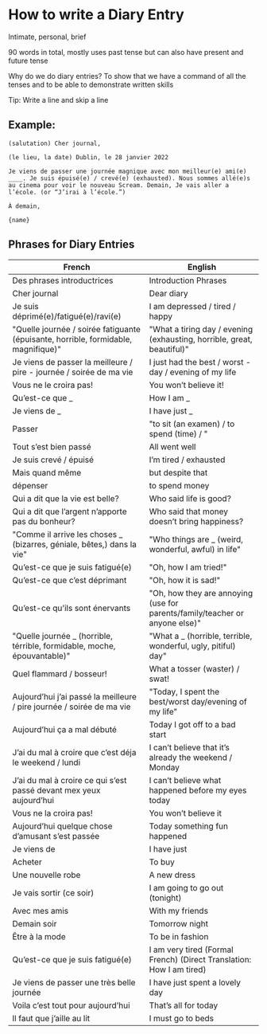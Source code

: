 # How to write a Diary Entry

Intimate, personal, brief

90 words in total, mostly uses past tense but can also have present and future tense

Why do we do diary entries? To show that we have a command of all the tenses and to be able to demonstrate written skills

Tip: Write a line and skip a line
## Example:
```
(salutation) Cher journal,

(le lieu, la date) Dublin, le 28 janvier 2022

Je viens de passer une journée magnique avec mon meilleur(e) ami(e) ____. Je suis épuisé(e) / crevé(e) (exhausted). Nous sommes allé(e)s au cinema pour voir le nouveau Scream. Demain, Je vais aller a l’école. (or “J’irai à l’école.”)

À demain,

{name}
```

## Phrases for Diary Entries

| French                                                                             | English                                                                     |
|------------------------------------------------------------------------------------|-----------------------------------------------------------------------------|
| Des phrases introductrices                                                         | Introduction Phrases                                                        |
| Cher journal                                                                       | Dear diary                                                                  |
| Je suis déprimé(e)/fatigué(e)/ravi(e)                                              | I am depressed / tired / happy                                              |
| "Quelle journée / soirée fatiguante (épuisante, horrible, formidable, magnifique)" | "What a tiring day / evening (exhausting, horrible, great, beautiful)"      |
| Je viens de passer la meilleure / pire - journée / soirée de ma vie                | I just had the best / worst - day / evening of my life                      |
| Vous ne le croira pas!                                                             | You won’t believe it!                                                       |
| Qu’est-ce que _                                                                    | How I am _                                                                  |
| Je viens de _                                                                      | I have just _                                                               |
| Passer                                                                             | "to sit (an examen) / to spend (time) / "                                   |
| Tout s’est bien passé                                                              | All went well                                                               |
| Je suis crevé / épuisé                                                             | I’m tired / exhausted                                                       |
| Mais quand même                                                                    | but despite that                                                            |
| dépenser                                                                           | to spend money                                                              |
| Qui a dit que la vie est belle?                                                    | Who said life is good?                                                      |
| Qui a dit que l’argent n’apporte pas du bonheur?                                   | Who said that money doesn’t bring happiness?                                |
| "Comme il arrive les choses _ (bizarres, géniale, bêtes,) dans la vie"             | "Who things are _ (weird, wonderful, awful) in life"                        |
| Qu’est-ce que je suis fatigué(e)                                                   | "Oh, how I am tried!"                                                       |
| Qu’est-ce que c’est déprimant                                                      | "Oh, how it is sad!"                                                        |
| Qu’est-ce qu’ils sont énervants                                                    | "Oh, how they are annoying (use for parents/family/teacher or anyone else)" |
| "Quelle journée _ (horrible, térrible, formidable, moche, épouvantable)"           | "What a _ (horrible, terrible, wonderful, ugly, pitiful) day"               |
| Quel flammard / bosseur!                                                           | What a tosser (waster) / swat!                                              |
| Aujourd’hui j’ai passé la meilleure / pire journée / soirée de ma vie              | "Today, I spent the best/worst day/evening of my life"                      |
| Aujourd’hui ça a mal débuté                                                        | Today I got off to a bad start                                              |
| J’ai du mal à croire que c’est déja le weekend / lundi                             | I can’t believe that it’s already the weekend / Monday                      |
| J’ai du mal à croire ce qui s’est passé devant mex yeux aujourd’hui                | I can’t believe what happened before my eyes today                          |
| Vous ne la croira pas!                                                             | You won’t believe it                                                        |
| Aujourd’hui quelque chose d’amusant s’est passée                                   | Today something fun happened                                                |
| Je viens de                                                                        | I have just                                                                 |
| Acheter                                                                            | To buy                                                                      |
| Une nouvelle robe                                                                  | A new dress                                                                 |
| Je vais sortir (ce soir)                                                           | I am going to go out (tonight)                                              |
| Avec mes amis                                                                      | With my friends                                                             |
| Demain soir                                                                        | Tomorrow night                                                              |
| Être à la mode                                                                     | To be in fashion                                                            |
| Qu’est-ce que je suis fatigué(e)                                                   | I am very tired (Formal French) (Direct Translation: How I am tired)        |
| Je viens de passer une très belle journée                                          | I have just spent a lovely day                                              |
| Voila c’est tout pour aujourd’hui                                                  | That’s all for today                                                        |
| Il faut que j’aille au lit                                                         | I must go to beds                                                           |

